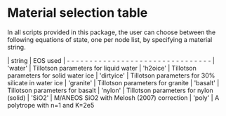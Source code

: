 Material selection table
==========================
In all scripts provided in this package, the user can choose between the
following equations of state, one per node list, by specifying a material
string.

| string       |  EOS used
| - - - - -  - - - - - - - - - - - - - - - - - - - - - - - - - - -
| 'water'      |  Tillotson parameters for liquid water
| 'h2oice'     |  Tillotson parameters for solid water ice
| 'dirtyice'   |  Tillotson parameters for 30% silicate in water ice
| 'granite'    |  Tillotson parameters for granite
| 'basalt'     |  Tillotson parameters for basalt
| 'nylon'      |  Tillotson parameters for nylon (solid)
| 'SiO2'       |  M/ANEOS SiO2 with Melosh (2007) correction
| 'poly'       |  A polytrope with n=1 and K=2e5

